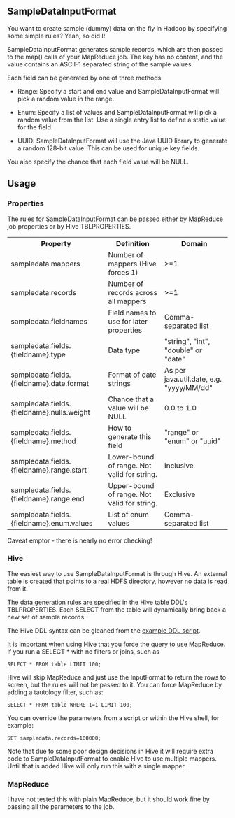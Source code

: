 ## SampleDataInputFormat

You want to create sample (dummy) data on the fly in Hadoop by specifying some simple rules? Yeah, so did I!

SampleDataInputFormat generates sample records, which are then passed to the map() calls of your MapReduce job. The key has no content, and the value contains an ASCII-1 separated string of the sample values.

Each field can be generated by one of three methods:

* Range: Specify a start and end value and SampleDataInputFormat will pick a random value in the range.

* Enum: Specify a list of values and SampleDataInputFormat will pick a random value from the list. Use a single entry list to define a static value for the field.

* UUID: SampleDataInputFormat will use the Java UUID library to generate a random 128-bit value. This can be used for unique key fields.

You also specify the chance that each field value will be NULL.

## Usage

### Properties
The rules for SampleDataInputFormat can be passed either by MapReduce job properties or by Hive TBLPROPERTIES.

<table>
  <tr>
    <th>Property</th><th>Definition</th><th>Domain</th>
  </tr>
  <tr>
    <td>sampledata.mappers</td><td>Number of mappers (Hive forces 1)</td><td>&gt;=1</td>
  </tr>
  <tr>
    <td>sampledata.records</td><td>Number of records across all mappers</td><td>&gt;=1</td>
  </tr>
  <tr>
    <td>sampledata.fieldnames</td><td>Field names to use for later properties</td><td>Comma-separated list</td>
  </tr>
  <tr>
    <td>sampledata.fields.{fieldname}.type</td><td>Data type</td><td>"string", "int", "double" or "date"</td>
  </tr>
  <tr>
    <td>sampledata.fields.{fieldname}.date.format</td><td>Format of date strings</td><td>As per java.util.date, e.g. "yyyy/MM/dd"</td>
  </tr>
  <tr>
    <td>sampledata.fields.{fieldname}.nulls.weight</td><td>Chance that a value will be NULL</td><td>0.0 to 1.0</td>
  </tr>
  <tr>
    <td>sampledata.fields.{fieldname}.method</td><td>How to generate this field</td><td>"range" or "enum" or "uuid"</td>
  </tr>
  <tr>
    <td>sampledata.fields.{fieldname}.range.start</td><td>Lower-bound of range. Not valid for string.</td><td>Inclusive</td>
  </tr>
  <tr>
    <td>sampledata.fields.{fieldname}.range.end</td><td>Upper-bound of range. Not valid for string.</td><td>Exclusive</td>
  </tr>
  <tr>
    <td>sampledata.fields.{fieldname}.enum.values</td><td>List of enum values</td><td>Comma-separated list</td>
  </tr>
</table>

Caveat emptor - there is nearly no error checking!

### Hive

The easiest way to use SampleDataInputFormat is through Hive. An external table is created that points to a real HDFS directory, however no data is read from it.

The data generation rules are specified in the Hive table DDL's TBLPROPERTIES. Each SELECT from the table will dynamically bring back a new set of sample records.

The Hive DDL syntax can be gleaned from the [example DDL script](http://github.mtv.cloudera.com/jeremy/SampleDataInputFormat/blob/master/src/scripts/createtable.sql).


It is important when using Hive that you force the query to use MapReduce. If you run a SELECT * with no filters or joins, such as

    SELECT * FROM table LIMIT 100;

Hive will skip MapReduce and just use the InputFormat to return the rows to screen, but the rules will not be passed to it. You can force MapReduce by adding a tautology filter, such as:

    SELECT * FROM table WHERE 1=1 LIMIT 100;


You can override the parameters from a script or within the Hive shell, for example:

    SET sampledata.records=100000;


Note that due to some poor design decisions in Hive it will require extra code to SampleDataInputFormat to enable Hive to use multiple mappers. Until that is added Hive will only run this with a single mapper.

### MapReduce

I have not tested this with plain MapReduce, but it should work fine by passing all the parameters to the job.